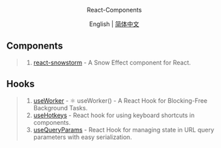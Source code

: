 <p align='center'>
React-Components
</p>

<p align='center'>
English | <a href='./README.zh-CN.md'>简体中文</a>
</p>

## Components
> 1. [react-snowstorm](https://github.com/burakcan/react-snowstorm) - A Snow Effect component for React.

## Hooks
> 1. [useWorker](https://github.com/alewin/useWorker) - ⚛️ useWorker() - A React Hook for Blocking-Free Background Tasks.
> 2. [useHotkeys](https://github.com/JohannesKlauss/react-hotkeys-hook) - React hook for using keyboard shortcuts in components.
> 3. [useQueryParams](https://github.com/pbeshai/use-query-params) - React Hook for managing state in URL query parameters with easy serialization.